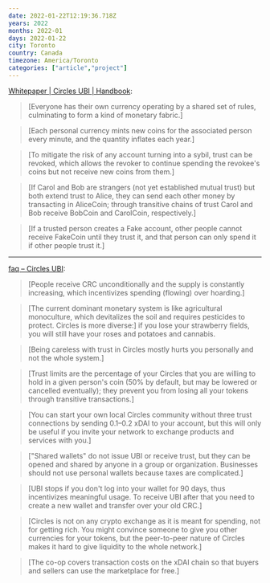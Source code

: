 ```yaml
---
date: 2022-01-22T12:19:36.718Z
years: 2022
months: 2022-01
days: 2022-01-22
city: Toronto
country: Canada
timezone: America/Toronto
categories: ["article","project"]
---
```

[Whitepaper | Circles UBI | Handbook](https://handbook.joincircles.net/docs/developers/whitepaper/):

> [Everyone has their own currency operating by a shared set of rules, culminating to form a kind of monetary fabric.]

> [Each personal currency mints new coins for the associated person every minute, and the quantity inflates each year.]

> [To mitigate the risk of any account turning into a sybil, trust can be revoked, which allows the revoker to continue spending the revokee's coins but not receive new coins from them.]

> [If Carol and Bob are strangers (not yet established mutual trust) but both extend trust to Alice, they can send each other money by transacting in AliceCoin; through transitive chains of trust Carol and Bob receive BobCoin and CarolCoin, respectively.]

> [If a trusted person creates a Fake account, other people cannot receive FakeCoin until they trust it, and that person can only spend it if other people trust it.]

---

[faq – Circles UBI](https://joincircles.net/faq/):


> [People receive CRC unconditionally and the supply is constantly increasing, which incentivizes spending (flowing) over hoarding.]

> [The current dominant monetary system is like agricultural monoculture, which devitalizes the soil and requires pesticides to protect. Circles is more diverse:] if you lose your strawberry fields, you will still have your roses and potatoes and cannabis.

> [Being careless with trust in Circles mostly hurts you personally and not the whole system.]

> [Trust limits are the percentage of your Circles that you are willing to hold in a given person's coin (50% by default, but may be lowered or cancelled eventually); they prevent you from losing all your tokens through transitive transactions.]

> [You can start your own local Circles community without three trust connections by sending 0.1–0.2 xDAI to your account, but this will only be useful if you invite your network to exchange products and services with you.]

> ["Shared wallets" do not issue UBI or receive trust, but they can be opened and shared by anyone in a group or organization. Businesses should not use personal wallets because taxes are complicated.]

> [UBI stops if you don't log into your wallet for 90 days, thus incentivizes meaningful usage. To receive UBI after that you need to create a new wallet and transfer over your old CRC.]

> [Circles is not on any crypto exchange as it is meant for spending, not for getting rich. You might convince someone to give you other currencies for your tokens, but the peer-to-peer nature of Circles makes it hard to give liquidity to the whole network.]

> [The co-op covers transaction costs on the xDAI chain so that buyers and sellers can use the marketplace for free.]
